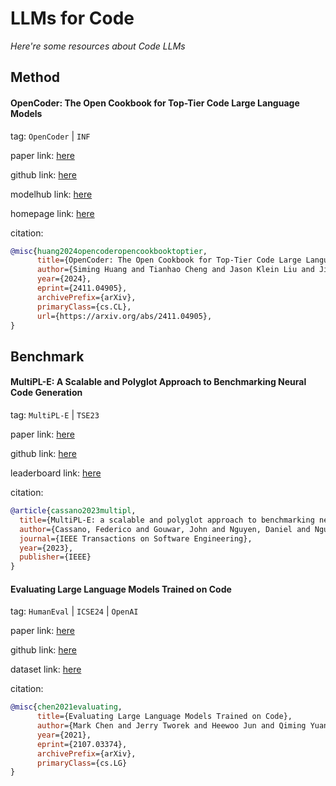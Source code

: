 # LLMs for Code
*Here're some resources about Code LLMs*


## Method

#### OpenCoder: The Open Cookbook for Top-Tier Code Large Language Models

tag: `OpenCoder` | `INF`

paper link: [here](https://arxiv.org/pdf/2411.04905)

github link: [here](https://github.com/OpenCoder-llm/OpenCoder-llm)

modelhub link: [here](https://huggingface.co/collections/infly/opencoder-672cec44bbb86c39910fb55e)

homepage link: [here](https://opencoder-llm.github.io/)

citation:

```bibtex
@misc{huang2024opencoderopencookbooktoptier,
      title={OpenCoder: The Open Cookbook for Top-Tier Code Large Language Models}, 
      author={Siming Huang and Tianhao Cheng and Jason Klein Liu and Jiaran Hao and Liuyihan Song and Yang Xu and J. Yang and J. H. Liu and Chenchen Zhang and Linzheng Chai and Ruifeng Yuan and Zhaoxiang Zhang and Jie Fu and Qian Liu and Ge Zhang and Zili Wang and Yuan Qi and Yinghui Xu and Wei Chu},
      year={2024},
      eprint={2411.04905},
      archivePrefix={arXiv},
      primaryClass={cs.CL},
      url={https://arxiv.org/abs/2411.04905}, 
}
```


## Benchmark


#### MultiPL-E: A Scalable and Polyglot Approach to Benchmarking Neural Code Generation

tag: `MultiPL-E` | `TSE23`

paper link: [here](https://ieeexplore.ieee.org/iel7/32/4359463/10103177.pdf)

github link: [here](https://github.com/nuprl/MultiPL-E)

leaderboard link: [here](https://huggingface.co/spaces/bigcode/bigcode-models-leaderboard)
    
citation:

```bibtex
@article{cassano2023multipl,
  title={MultiPL-E: a scalable and polyglot approach to benchmarking neural code generation},
  author={Cassano, Federico and Gouwar, John and Nguyen, Daniel and Nguyen, Sydney and Phipps-Costin, Luna and Pinckney, Donald and Yee, Ming-Ho and Zi, Yangtian and Anderson, Carolyn Jane and Feldman, Molly Q and others},
  journal={IEEE Transactions on Software Engineering},
  year={2023},
  publisher={IEEE}
}
```


#### Evaluating Large Language Models Trained on Code

tag: `HumanEval` | `ICSE24` | `OpenAI`

paper link: [here](https://arxiv.org/pdf/2107.03374.pdf)

github link: [here](https://github.com/openai/human-eval)

dataset link: [here](https://huggingface.co/datasets/openai_humaneval)

citation:

```bibtex
@misc{chen2021evaluating,
      title={Evaluating Large Language Models Trained on Code}, 
      author={Mark Chen and Jerry Tworek and Heewoo Jun and Qiming Yuan and Henrique Ponde de Oliveira Pinto and Jared Kaplan and Harri Edwards and Yuri Burda and Nicholas Joseph and Greg Brockman and Alex Ray and Raul Puri and Gretchen Krueger and Michael Petrov and Heidy Khlaaf and Girish Sastry and Pamela Mishkin and Brooke Chan and Scott Gray and Nick Ryder and Mikhail Pavlov and Alethea Power and Lukasz Kaiser and Mohammad Bavarian and Clemens Winter and Philippe Tillet and Felipe Petroski Such and Dave Cummings and Matthias Plappert and Fotios Chantzis and Elizabeth Barnes and Ariel Herbert-Voss and William Hebgen Guss and Alex Nichol and Alex Paino and Nikolas Tezak and Jie Tang and Igor Babuschkin and Suchir Balaji and Shantanu Jain and William Saunders and Christopher Hesse and Andrew N. Carr and Jan Leike and Josh Achiam and Vedant Misra and Evan Morikawa and Alec Radford and Matthew Knight and Miles Brundage and Mira Murati and Katie Mayer and Peter Welinder and Bob McGrew and Dario Amodei and Sam McCandlish and Ilya Sutskever and Wojciech Zaremba},
      year={2021},
      eprint={2107.03374},
      archivePrefix={arXiv},
      primaryClass={cs.LG}
}
```